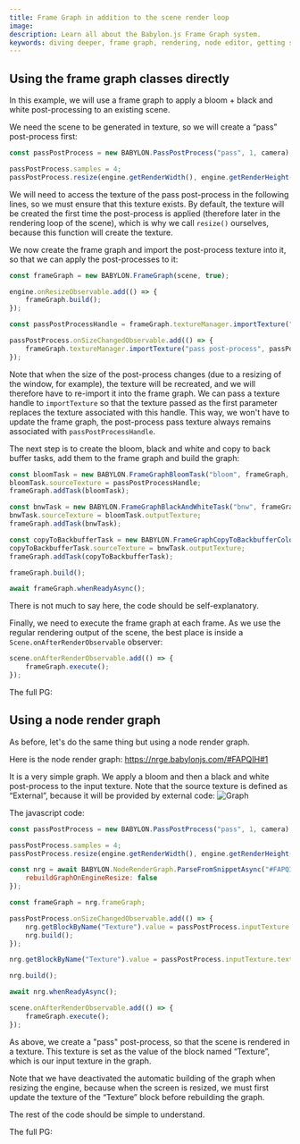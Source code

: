 ```yaml
---
title: Frame Graph in addition to the scene render loop
image:
description: Learn all about the Babylon.js Frame Graph system.
keywords: diving deeper, frame graph, rendering, node editor, getting started, basic concepts
---
```


## Using the frame graph classes directly

In this example, we will use a frame graph to apply a bloom + black and white post-processing to an existing scene.

We need the scene to be generated in texture, so we will create a “pass” post-process first:
```javascript
const passPostProcess = new BABYLON.PassPostProcess("pass", 1, camera);

passPostProcess.samples = 4;
passPostProcess.resize(engine.getRenderWidth(), engine.getRenderHeight(), camera);
```
We will need to access the texture of the pass post-process in the following lines, so we must ensure that this texture exists. By default, the texture will be created the first time the post-process is applied (therefore later in the rendering loop of the scene), which is why we call `resize()` ourselves, because this function will create the texture.

We now create the frame graph and import the post-process texture into it, so that we can apply the post-processes to it:
```javascript
const frameGraph = new BABYLON.FrameGraph(scene, true);

engine.onResizeObservable.add(() => {
    frameGraph.build();
});

const passPostProcessHandle = frameGraph.textureManager.importTexture("pass post-process", passPostProcess.inputTexture.texture);

passPostProcess.onSizeChangedObservable.add(() => {
    frameGraph.textureManager.importTexture("pass post-process", passPostProcess.inputTexture.texture, passPostProcessHandle);
});
```
Note that when the size of the post-process changes (due to a resizing of the window, for example), the texture will be recreated, and we will therefore have to re-import it into the frame graph. We can pass a texture handle to `importTexture` so that the texture passed as the first parameter replaces the texture associated with this handle. This way, we won't have to update the frame graph, the post-process pass texture always remains associated with `passPostProcessHandle`.

The next step is to create the bloom, black and white and copy to back buffer tasks, add them to the frame graph and build the graph:
```javascript
const bloomTask = new BABYLON.FrameGraphBloomTask("bloom", frameGraph, 0.5, 128, 0.1, false, 0.5);
bloomTask.sourceTexture = passPostProcessHandle;
frameGraph.addTask(bloomTask);

const bnwTask = new BABYLON.FrameGraphBlackAndWhiteTask("bnw", frameGraph);
bnwTask.sourceTexture = bloomTask.outputTexture;
frameGraph.addTask(bnwTask);

const copyToBackbufferTask = new BABYLON.FrameGraphCopyToBackbufferColorTask("copytobackbuffer", frameGraph);
copyToBackbufferTask.sourceTexture = bnwTask.outputTexture;
frameGraph.addTask(copyToBackbufferTask);

frameGraph.build();

await frameGraph.whenReadyAsync();
```
There is not much to say here, the code should be self-explanatory.

Finally, we need to execute the frame graph at each frame. As we use the regular rendering output of the scene, the best place is inside a `Scene.onAfterRenderObservable` observer:
```javascript
scene.onAfterRenderObservable.add(() => {
    frameGraph.execute();
});
```

The full PG: <Playground id="#RM56RY#12" title="Frame Graph basic example" description="Basic frame graph example in addition to the scene render loop (manual use of the frame graph classes)"/>

## Using a node render graph

As before, let's do the same thing but using a node render graph.

Here is the node render graph: https://nrge.babylonjs.com/#FAPQIH#1

It is a very simple graph. We apply a bloom and then a black and white post-process to the input texture. Note that the source texture is defined as “External”, because it will be provided by external code:
![Graph](/img/frameGraph/external_graph_bloom_bnw.jpg)

The javascript code:
```javascript
const passPostProcess = new BABYLON.PassPostProcess("pass", 1, camera);

passPostProcess.samples = 4;
passPostProcess.resize(engine.getRenderWidth(), engine.getRenderHeight(), scene.activeCamera);

const nrg = await BABYLON.NodeRenderGraph.ParseFromSnippetAsync("#FAPQIH#1", scene, {
    rebuildGraphOnEngineResize: false
});

const frameGraph = nrg.frameGraph;

passPostProcess.onSizeChangedObservable.add(() => {
    nrg.getBlockByName("Texture").value = passPostProcess.inputTexture.texture;
    nrg.build();
});

nrg.getBlockByName("Texture").value = passPostProcess.inputTexture.texture;

nrg.build();

await nrg.whenReadyAsync();

scene.onAfterRenderObservable.add(() => {
    frameGraph.execute();
});
```
As above, we create a "pass" post-process, so that the scene is rendered in a texture. This texture is set as the value of the block named “Texture”, which is our input texture in the graph.

Note that we have deactivated the automatic building of the graph when resizing the engine, because when the screen is resized, we must first update the texture of the “Texture” block before rebuilding the graph.

The rest of the code should be simple to understand.

The full PG: <Playground id="#RM56RY#21" title="Frame Graph basic example" description="Basic frame graph example in addition to the scene render loop (node render graph)"/>
